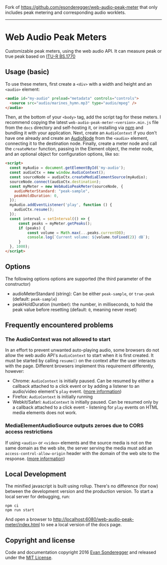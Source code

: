 Fork of https://github.com/esonderegger/web-audio-peak-meter that only includes peak metering and corresponding audio worklets.

------

# Web Audio Peak Meters

Customizable peak meters, using the web audio API. It can measure peak or true peak based on [ITU-R BS.1770](https://www.itu.int/rec/R-REC-BS.1770)

## Usage (basic)

To use these meters, first create a `<div>` with a width and height and an `<audio>` element:

```html
<audio id="my-audio" preload="metadata" controls="controls">
  <source src="audio/marines_hymn.mp3" type="audio/mpeg" />
</audio>
```

Then, at the bottom of your `<body>` tag, add the script tag for these meters. I recommend copying the latest `web-audio-peak-meter-<version>.min.js` file from the `docs` directory and self-hosting it, or installing via [npm](https://www.npmjs.com/package/web-audio-peak-meter) and bundling it with your application. Next, create an `AudioContext` if you don't have one already and create an [AudioNode](https://developer.mozilla.org/en-US/docs/Web/API/AudioNode) from the `<audio>` element, connecting it to the destination node. Finally, create a meter node and call the `createMeter` function, passing in the Element object, the meter node, and an optional object for configuration options, like so:

```html
<script>
  const myAudio = document.getElementById('my-audio');
  const audioCtx = new window.AudioContext();
  const sourceNode = audioCtx.createMediaElementSource(myAudio);
  sourceNode.connect(audioCtx.destination);
  const myMeter = new WebAudioPeakMeter(sourceNode, {
    audioMeterStandard: "peak-sample",
    peakHoldDuration: 0,
  });
  myAudio.addEventListener('play', function () {
    audioCtx.resume();
  });
  const interval = setInterval(() => {
      const peaks = myMeter.getPeaks();
      if (peaks) {
          const volume = Math.max(...peaks.currentDB);
          console.log(`Current volume: ${volume.toFixed(2)} dB`);
      }
  }, 1000);
</script>
```

## Options

The following options options are supported (the third parameter of the constructor)

- audioMeterStandard (string): Can be either `peak-sample`, or `true-peak` (default: `peak-sample`)
- peakHoldDuration (number): the number, in milliseconds, to hold the peak value before resetting (default: `0`, meaning never reset)

## Frequently encountered problems

### The AudioContext was not allowed to start

In an effort to prevent unwanted auto-playing audio, some browsers do not allow the web audio API's `AudioContext` to start when it is first created. It must be started by calling `resume()` on the context after the user interacts with the page. Different browsers implement this requirement differently, however:

- Chrome: `AudioContext` is initially paused. Can be resumed by either a callback attached to a click event or by adding a listener to an audio/video element's `play` event. ([more information](https://developer.chrome.com/blog/autoplay/#webaudio))
- Firefox: `AudioContext` is initially running
- Webkit/Safari: `AudioContext` is initially paused. Can be resumed only by a callback attached to a click event - listening for `play` events on HTML media elements does not work.

### MediaElementAudioSource outputs zeroes due to CORS access restrictions

If using `<audio>` or `<video>` elements and the source media is not on the same domain as the web site, the server serving the media must add an `access-control-allow-origin` header with the domain of the web site to the response. ([more information](https://developer.mozilla.org/en-US/docs/Web/HTML/Attributes/crossorigin))

## Local Development

The minified javascript is built using rollup. There's no difference (for now) between the development version and the production version. To start a local server for debugging, run:

```
npm ci
npm run start
```

And open a browser to [http://localhost:6080/web-audio-peak-meter/index.html](http://localhost:6080/web-audio-peak-meter/index.html) to see a local version of the docs page.

## Copyright and license

Code and documentation copyright 2016 [Evan Sonderegger](https://rpy.xyz) and released under the [MIT License](https://github.com/esonderegger/web-audio-peak-meter/blob/master/LICENSE).

